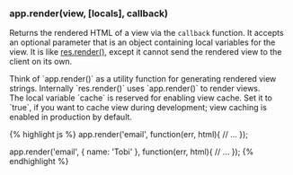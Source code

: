 <!---
 Copyright (c) 2016 StrongLoop, IBM, and Express Contributors
 License: MIT
-->

<h3 id='app.render'>app.render(view, [locals], callback)</h3>

Returns the rendered HTML of a view via the `callback` function. It accepts an optional parameter
that is an object containing local variables for the view. It is like [res.render()](#res.render),
except it cannot send the rendered view to the client on its own.

<div class="doc-box doc-info" markdown="1">
Think of `app.render()` as a utility function for generating rendered view strings.
Internally `res.render()` uses `app.render()` to render views.
</div>

<div class="doc-box doc-notice" markdown="1">
The local variable `cache` is reserved for enabling view cache. Set it to `true`, if you want to
cache view during development; view caching is enabled in production by default.
</div>

{% highlight js %}
app.render('email', function(err, html){
  // ...
});

app.render('email', { name: 'Tobi' }, function(err, html){
  // ...
});
{% endhighlight %}
